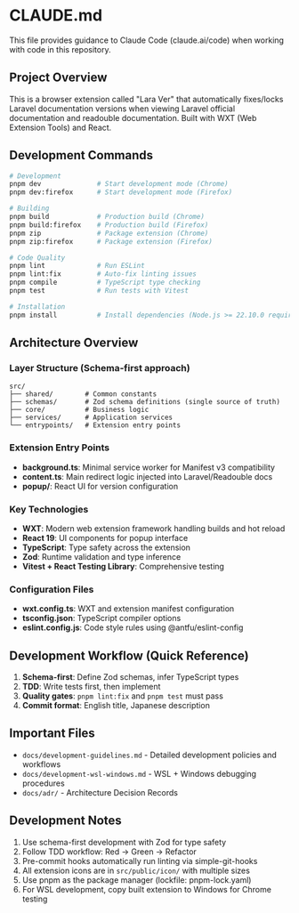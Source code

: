 # CLAUDE.md

This file provides guidance to Claude Code (claude.ai/code) when working with code in this repository.

## Project Overview

This is a browser extension called "Lara Ver" that automatically fixes/locks Laravel documentation versions when viewing Laravel official documentation and readouble documentation. Built with WXT (Web Extension Tools) and React.

## Development Commands

```bash
# Development
pnpm dev              # Start development mode (Chrome)
pnpm dev:firefox      # Start development mode (Firefox)

# Building
pnpm build            # Production build (Chrome)
pnpm build:firefox    # Production build (Firefox)
pnpm zip              # Package extension (Chrome)
pnpm zip:firefox      # Package extension (Firefox)

# Code Quality
pnpm lint             # Run ESLint
pnpm lint:fix         # Auto-fix linting issues
pnpm compile          # TypeScript type checking
pnpm test             # Run tests with Vitest

# Installation
pnpm install          # Install dependencies (Node.js >= 22.10.0 required)
```

## Architecture Overview

### Layer Structure (Schema-first approach)
```
src/
├── shared/        # Common constants
├── schemas/       # Zod schema definitions (single source of truth)
├── core/          # Business logic
├── services/      # Application services
└── entrypoints/   # Extension entry points
```

### Extension Entry Points
- **background.ts**: Minimal service worker for Manifest v3 compatibility
- **content.ts**: Main redirect logic injected into Laravel/Readouble docs
- **popup/**: React UI for version configuration

### Key Technologies
- **WXT**: Modern web extension framework handling builds and hot reload
- **React 19**: UI components for popup interface
- **TypeScript**: Type safety across the extension
- **Zod**: Runtime validation and type inference
- **Vitest + React Testing Library**: Comprehensive testing

### Configuration Files
- **wxt.config.ts**: WXT and extension manifest configuration
- **tsconfig.json**: TypeScript compiler options
- **eslint.config.js**: Code style rules using @antfu/eslint-config

## Development Workflow (Quick Reference)

1. **Schema-first**: Define Zod schemas, infer TypeScript types
2. **TDD**: Write tests first, then implement
3. **Quality gates**: `pnpm lint:fix` and `pnpm test` must pass
4. **Commit format**: English title, Japanese description

## Important Files

- `docs/development-guidelines.md` - Detailed development policies and workflows
- `docs/development-wsl-windows.md` - WSL + Windows debugging procedures
- `docs/adr/` - Architecture Decision Records

## Development Notes

1. Use schema-first development with Zod for type safety
2. Follow TDD workflow: Red → Green → Refactor
3. Pre-commit hooks automatically run linting via simple-git-hooks
4. All extension icons are in `src/public/icon/` with multiple sizes
5. Use pnpm as the package manager (lockfile: pnpm-lock.yaml)
6. For WSL development, copy built extension to Windows for Chrome testing
